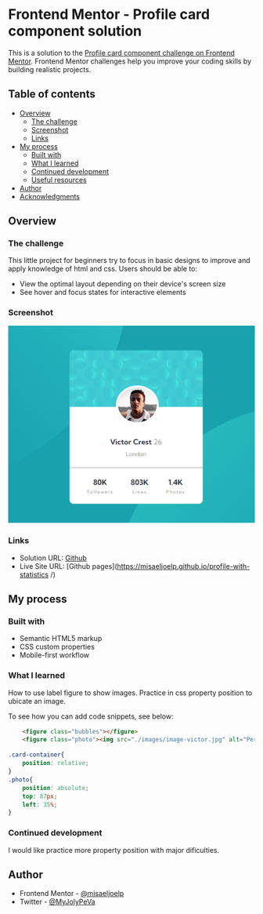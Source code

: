 # Frontend Mentor - Profile card component solution

This is a solution to the [Profile card component challenge on Frontend Mentor](https://www.frontendmentor.io/challenges/profile-card-component-cfArpWshJ). Frontend Mentor challenges help you improve your coding skills by building realistic projects. 

## Table of contents

- [Overview](#overview)
  - [The challenge](#the-challenge)
  - [Screenshot](#screenshot)
  - [Links](#links)
- [My process](#my-process)
  - [Built with](#built-with)
  - [What I learned](#what-i-learned)
  - [Continued development](#continued-development)
  - [Useful resources](#useful-resources)
- [Author](#author)
- [Acknowledgments](#acknowledgments)

## Overview

### The challenge

This little project for beginners try to focus in basic designs to improve and apply knowledge of html and css.
Users should be able to:

- View the optimal layout depending on their device's screen size
- See hover and focus states for interactive elements

### Screenshot
![Alt text](image.png)

### Links

- Solution URL: [Github](https://github.com/misaeljoelp/profile-with-statistics )
- Live Site URL: [Github pages](https://misaeljoelp.github.io/profile-with-statistics /)

## My process

### Built with

- Semantic HTML5 markup
- CSS custom properties
- Mobile-first workflow

### What I learned
How to use label figure to show images. 
Practice in css property position to ubicate an image.

To see how you can add code snippets, see below:

```html
    <figure class="bubbles"></figure>
    <figure class="photo"><img src="./images/image-victor.jpg" alt="Personal Photo"></figure>
```
```css
.card-container{
    position: relative;
}
.photo{
    position: absolute;
    top: 87px;
    left: 35%;
}

```
### Continued development

I would like practice more property position with major dificulties.

## Author

- Frontend Mentor - [@misaeljoelp](https://www.frontendmentor.io/profile/misaeljoelp)
- Twitter - [@MyJolyPeVa](https://www.twitter.com/MyJolyPeVa)


